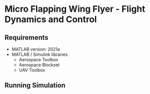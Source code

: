 # Micro Flapping Wing Flyer - Flight Dynamics and Control

## Requirements
- MATLAB version: 2021a
- MATLAB / Simulink libraries
    - Aerospace Toolbox
    - Aerospace Blockset
    - UAV Toolbox

## Running Simulation
